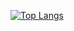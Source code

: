 [![Top Langs](https://github-readme-stats.vercel.app/api/top-langs/?username=gwidzi)](https://github.com/anuraghazra/github-readme-stats)
